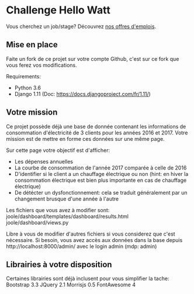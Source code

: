 # Challenge Hello Watt

Vous cherchez un job/stage? Découvrez [nos offres d'emplois](https://hello-watt.welcomekit.co/).

## Mise en place

Faite un fork de ce projet sur votre compte Github, c'est sur ce fork que vous ferez vos modifications.

Requirements:
- Python 3.6
- Django 1.11 (Doc: https://docs.djangoproject.com/fr/1.11/)

## Votre mission

Ce projet possède déjà une base de donnée contenant les informations de consommation d'électricité de 3 clients pour les années 2016 et 2017.
Votre mission est de mettre en forme ces données sur une même page.

Sur cette page votre objectif est d'afficher:

- Les dépenses annuelles
- La courbe de consommation de l'année 2017 comparée à celle de 2016
- D'identifier si le client a un chauffage électrique ou non (hint: en hiver la consommation électrique est bien plus importante en cas de chauffage électrique)
- De détécter un dysfonctionnement: cela se traduit généralement par un changement brusque d'une année à l'autre

Les fichiers que vous avez à modifier sont:
joole/dashboard/templates/dashboard/results.html
joole/dashboard/views.py

Libre à vous de modifier d'autres fichiers si vous considerez que c'est nécessaire.
Si besoin, vous avez accès aux données dans la base depuis http://localhost:8000/admin/ avec le login admin (mdp: admin)

## Librairies à votre disposition

Certaines librairies sont déjà inclusent pour vous simplifier la tache:
Bootstrap 3.3
JQuery 2.1
Morrisjs 0.5
FontAwesome 4